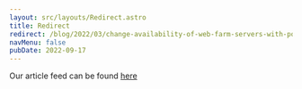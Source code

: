 ```yaml
---
layout: src/layouts/Redirect.astro
title: Redirect
redirect: /blog/2022/03/change-availability-of-web-farm-servers-with-powershell/
navMenu: false
pubDate: 2022-09-17
---
```

<div>
Our article feed can be found <a href="/blog/2022/03/change-availability-of-web-farm-servers-with-powershell/">here</a>
</div>
